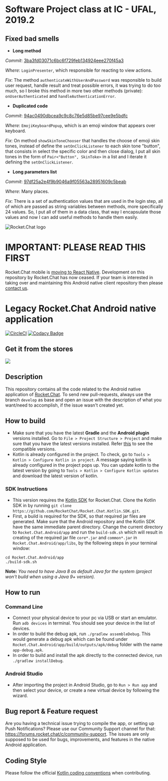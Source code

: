 # Software Project class at IC - UFAL, 2019.2

## Fixed bad smells

- **Long method**

_Commit_: [3ba3fd03071c6bc6f729feb134924eee270f45a3](https://github.com/allancslima/Rocket.Chat.Android/commit/3ba3fd03071c6bc6f729feb134924eee270f45a3)

_Where_: `LoginPresenter`, which responsible for reacting to view actions.

_Fix_: The method `authenticateWithUserAndPassword` was responsible to build user request, handle result and treat possible errors, it was trying to do too much, so I broke this method in more two other methods (private): `onUserAuthenticated` and `handleAuthenticationError`.

- **Duplicated code**

_Commit_: [94ac0490dbcea9c9c8c76e5d85be97cee9e5bdfc](https://github.com/allancslima/Rocket.Chat.Android/commit/94ac0490dbcea9c9c8c76e5d85be97cee9e5bdfc)

_Where_: `EmojiKeyboardPopup`, which is an emoji window that appears over keyboard.

_Fix_: On method `showSkinToneChooser` that handles the choose of emoji skin tones, instead of define the `setOnClickListener` to each skin tone "button", that consists in select the specific color and then close dialog, I put all skin tones  in the form of `Pair<"Button", SkinToke>` in a list and I iterate it defining the `setOnClickListener`.

- **Long parameters list**

_Commit_: [97df25a2e4f9b9046a9f05563a28951609c5beab](https://github.com/allancslima/Rocket.Chat.Android/commit/97df25a2e4f9b9046a9f05563a28951609c5beab)

_Where_: Many places.

_Fix_: There is a set of authentication values that are used in the login step, all of which are passed as string variables between methods, more specifically 24 values. So, I put all of them in a data class, that way I encapsulate those values and now I can add useful methods to handle them easily.

![Rocket.Chat logo](https://raw.githubusercontent.com/RocketChat/Rocket.Chat.Artwork/master/Logos/logo-dark.svg?sanitize=true)

# IMPORTANT:   PLEASE READ THIS FIRST

Rocket.Chat mobile is [moving to React Native](https://rocket.chat/2019/10/11/moving-mobile-apps-to-react/).   Development on this repository by Rocket.Chat has now ceased.   If your team is interested in taking over and maintaining this Android native client repository then please [contact us](https://rocket.chat/contact).

# Legacy Rocket.Chat Android native application

[![CircleCI](https://circleci.com/gh/RocketChat/Rocket.Chat.Android/tree/develop.svg?style=shield)](https://circleci.com/gh/RocketChat/Rocket.Chat.Android/tree/develop) [![Codacy Badge](https://api.codacy.com/project/badge/Grade/a81156a8682e4649994270d3670c3c83)](https://www.codacy.com/app/matheusjardimb/Rocket.Chat.Android)

## Get it from the stores

[![](https://user-images.githubusercontent.com/551004/48210349-50649480-e35e-11e8-97d9-74a4331faf3a.png)](https://f-droid.org/en/packages/chat.rocket.android/)

## Description

This repository contains all the code related to the Android native application of [Rocket.Chat](https://github.com/RocketChat/Rocket.Chat/#about-rocketchat). To send new pull-requests, always use the branch `develop` as base and open an issue with the description of what you want/need to accomplish, if the issue wasn't created yet.

## How to build

- Make sure that you have the latest **Gradle** and the **Android plugin** versions installed. Go to `File > Project Structure > Project` and make sure that you have the latest versions installed. Refer [this](https://developer.android.com/studio/releases/gradle-plugin.html#updating-gradle) to see the compatible versions.
- Kotlin is already configured in the project. To check, go to `Tools > Kotlin > Configure Kotlin in project`. A message saying kotlin is already configured in the project pops up. You can update kotlin to the latest version by going to `Tools > Kotlin > Configure Kotlin updates` and download the latest version of kotlin.

### SDK Instructions

- This version requires the [Kotlin SDK](https://github.com/RocketChat/Rocket.Chat.Kotlin.SDK) for Rocket.Chat. Clone the Kotlin SDK in by running `git clone https://github.com/RocketChat/Rocket.Chat.Kotlin.SDK.git`.
- First, a build is required for the SDK, so that required jar files are generated. Make sure that the Android repository and the Kotlin SDK have the same immediate parent directory. Change the current directory to `Rocket.Chat.Android/app` and run the `build-sdk.sh` which will result in creating of the required jar file `core*.jar` and `common*.jar` in `Rocket.Chat.Android/app/libs`, by the following steps in your terminal window:

```
cd Rocket.Chat.Android/app
./build-sdk.sh
```

**Note:** *You need to have Java 8 as default Java for the system (project won't build when using a Java 9+ version).*

## How to run

### Command Line

- Connect your physical device to your pc via USB or start an emulator. Run `adb devices` in terminal. You should see your device in the list of devices.
- In order to build the debug apk, run `./gradlew assembleDebug`. This would generate a debug apk which can be found under `Rocket.Chat.Android/app/build/outputs/apk/debug` folder with the name `app-debug.apk`.
- In order to build and install the apk directly to the connected device, run `./gradlew installDebug`.

### Android Studio

- After importing the project in Android Studio, go to `Run > Run app` and then select your device, or create a new virtual device by following the wizard.     

## Bug report & Feature request

Are you having a technical issue trying to compile the app, or setting up Push Notifications? Please use our Community Support channel for that: https://forums.rocket.chat/c/community-support. The issues are only supposed to be used for bugs, improvements, and features in the native Android application.

## Coding Style

Please follow the official [Kotlin coding conventions](https://kotlinlang.org/docs/reference/coding-conventions.html) when contributing.
